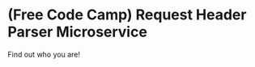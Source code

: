 (Free Code Camp) Request Header Parser Microservice
=========================
Find out who you are!
